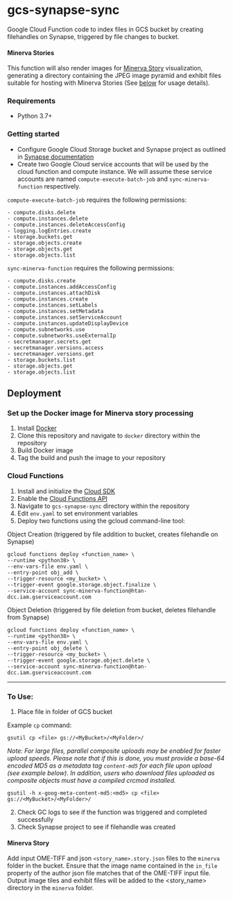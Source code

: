 # gcs-synapse-sync

Google Cloud Function code to index files in GCS bucket by creating filehandles on Synapse, triggered by file changes to bucket.

#### Minerva Stories
This function will also render images for [Minerva Story](https://www.cycif.org/software/minerva) visualization, generating a directory containing the JPEG image pyramid and exhibit files suitable for hosting with Minerva Stories (See [below](#minerva-story) for usage details).

### Requirements
- Python 3.7+

### Getting started
- Configure Google Cloud Storage bucket and Synapse project as outlined in [Synapse documentation](https://docs.synapse.org/articles/custom_storage_location.html#toc-custom-storage-locations)
- Create two Google Cloud service accounts that will be used by the cloud function and compute instance. We will assume these service accounts are named `compute-execute-batch-job` and `sync-minerva-function` respectively.

`compute-execute-batch-job` requires the following permissions:
```
- compute.disks.delete
- compute.instances.delete
- compute.instances.deleteAccessConfig
- logging.logEntries.create
- storage.buckets.get
- storage.objects.create
- storage.objects.get
- storage.objects.list
```

`sync-minerva-function` requires the following permissions:
```
- compute.disks.create
- compute.instances.addAccessConfig
- compute.instances.attachDisk
- compute.instances.create
- compute.instances.setLabels
- compute.instances.setMetadata
- compute.instances.setServiceAccount
- compute.instances.updateDisplayDevice
- compute.subnetworks.use
- compute.subnetworks.useExternalIp
- secretmanager.secrets.get
- secretmanager.versions.access
- secretmanager.versions.get
- storage.buckets.list
- storage.objects.get
- storage.objects.list
```

## Deployment

### Set up the Docker image for Minerva story processing
1. Install [Docker](https://docs.docker.com/get-docker/)
2. Clone this repository and navigate to `docker` directory within the repository
3. Build Docker image
4. Tag the build and push the image to your repository

### Cloud Functions
1. Install and initialize the [Cloud SDK](https://cloud.google.com/sdk/docs)
2. Enable the [Cloud Functions API](https://console.cloud.google.com/flows/enableapi?apiid=cloudfunctions&redirect=https://cloud.google.com/functions/quickstart&_ga=2.118113162.2081301619.1590113168-88580457.1590113168)
3. Navigate to `gcs-synapse-sync` directory within the repository
4. Edit `env.yaml` to set environment variables
5. Deploy two functions using the gcloud command-line tool:

Object Creation (triggered by file addition to bucket, creates filehandle on Synapse)
```
gcloud functions deploy <function_name> \
--runtime <python38> \
--env-vars-file env.yaml \
--entry-point obj_add \
--trigger-resource <my_bucket> \
--trigger-event google.storage.object.finalize \
--service-account sync-minerva-function@htan-dcc.iam.gserviceaccount.com
```
Object Deletion (triggered by file deletion from bucket, deletes filehandle from Synapse)
```
gcloud functions deploy <function_name> \
--runtime <python38> \
--env-vars-file env.yaml \
--entry-point obj_delete \
--trigger-resource <my_bucket> \
--trigger-event google.storage.object.delete \
--service-account sync-minerva-function@htan-dcc.iam.gserviceaccount.com
```

---
### To Use:
1. Place file in folder of GCS bucket

Example `cp` command:
```
gsutil cp <file> gs://<MyBucket>/<MyFolder>/
```
*Note: For large files, parallel composite uploads may be enabled for faster upload speeds. Please note that if this is done, you must provide a base-64 encoded MD5 as a metadata tag `content-md5` for each file upon upload (see example below). In addition, users who download files uploaded as composite objects must have a compiled crcmod installed.*

```
gsutil -h x-goog-meta-content-md5:<md5> cp <file> gs://<MyBucket>/<MyFolder>/
```
2. Check GC logs to see if the function was triggered and completed successfully
3. Check Synapse project to see if filehandle was created


#### Minerva Story
Add input OME-TIFF and json `<story_name>.story.json` files to the `minerva` folder in the bucket. Ensure that the image name contained in the `in_file` property of the author json file matches that of the OME-TIFF input file. Output image tiles and exhibit files will be added to the <story_name> directory in the `minerva` folder.
